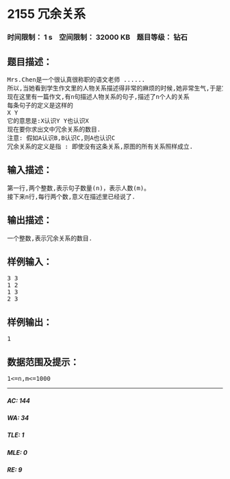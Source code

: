 # 2155 冗余关系   
### 时间限制： 1 s&nbsp;&nbsp;&nbsp;&nbsp;空间限制： 32000 KB&nbsp;&nbsp;&nbsp;&nbsp;题目等级： 钻石  
## 题目描述：  

<pre>
Mrs.Chen是一个很认真很称职的语文老师 ......  
所以,当她看到学生作文里的人物关系描述得非常的麻烦的时候,她非常生气,于是宣布:凡是作文里有冗余关系的,一率罚抄出师表10次...同学们非常的恐惧,于是,每当他们写出一篇作文,都要拿来你这个语文兼OI天才这里,问你有没有冗余的关系 ...... 时间一久,你也烦了,于是就想写个程序来代劳 ...
现在这里有一篇作文,有n句描述人物关系的句子,描述了n个人的关系  
每条句子的定义是这样的  
X Y  
它的意思是:X认识Y Y也认识X
现在要你求出文中冗余关系的数目.
注意: 假如A认识B,B认识C,则A也认识C
冗余关系的定义是指 : 即使没有这条关系,原图的所有关系照样成立.
</pre>
  
  
## 输入描述：  

<pre>
第一行,两个整数,表示句子数量(n)，表示人数(m)。  
接下来n行,每行两个数,意义在描述里已经说了.
</pre>
  
  
## 输出描述：  

<pre>
一个整数,表示冗余关系的数目.
</pre>
  
  
## 样例输入：  

<pre>
3 3  
1 2  
1 3  
2 3
</pre>
  
  
## 样例输出：  

<pre>
1
</pre>
  
  
## 数据范围及提示：  

<pre>
1<=n,m<=1000
</pre>
  
  
***  

##### AC: 144  
##### WA: 34  
##### TLE: 1  
##### MLE: 0  
##### RE: 9  
